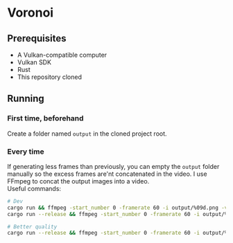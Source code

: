 # Voronoi

## Prerequisites
- A Vulkan-compatible computer
- Vulkan SDK
- Rust
- This repository cloned

## Running
### First time, beforehand
Create a folder named `output` in the cloned project root.
### Every time
If generating less frames than previously, you can empty the `output` folder manually so the excess frames are'nt concatenated in the video.
I use FFmpeg to concat the output images into a video.  
Useful commands:
``` bash
# Dev
cargo run && ffmpeg -start_number 0 -framerate 60 -i output/%09d.png -vcodec h264 -pix_fmt yuv420p -crf 23 -preset veryfast -y out.mp4
cargo run --release && ffmpeg -start_number 0 -framerate 60 -i output/%09d.png -vcodec h264 -pix_fmt yuv420p -crf 23 -preset veryfast -y out.mp4

# Better quality
cargo run --release && ffmpeg -start_number 0 -framerate 60 -i output/%09d.png -vcodec h264 -pix_fmt yuv420p -crf 0 -preset veryslow -y out.mp4
```